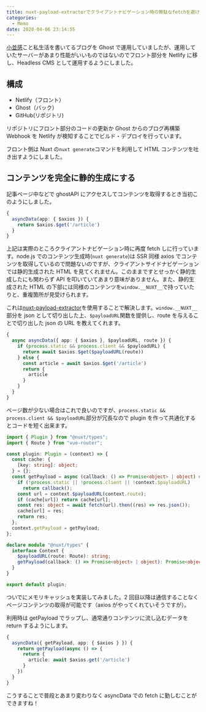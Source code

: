 ```yaml
---
title: nuxt-payload-extractorでクライアントナビゲーション時の無駄なfetchを避ける
categories:
  - Memo
date: 2020-04-06 23:14:55
---
```


[小並感](https://private.unsweets.net/)こと私生活を書いてるブログを Ghost で運用していましたが、運用していたサーバーがあまり性能がいいものではないのでフロント部分を Netlify に移し、Headless CMS として運用するようにしました。

<!-- more -->

## 構成

- Netlify（フロント）
- Ghost（バック）
- GitHub(リポジトリ)

リポジトリにフロント部分のコードの更新か Ghost からのブログ再構築 Webhook を Netlify が検知することでビルド・デプロイを行っています。

フロント側は Nuxt の`nuxt generate`コマンドを利用して HTML コンテンツを吐き出すようにしました。

## コンテンツを完全に静的生成にする

記事ページ中などで ghostAPI にアクセスしてコンテンツを取得するとき当初このようにしました。

```ts
{
  asyncData(app: { $axios }) {
    return $axios.$get('/article')
  }
}
```

上記は実際のところクライアントナビゲーション時に再度 fetch しに行っています。node.js でのコンテンツ生成時(`nuxt generate`)は SSR 同様 axios でコンテンツを取得しているので問題ないのですが、クライアントサイドナビゲーションでは静的生成された HTML を見てくれません。このままですとせっかく静的生成したにも関わらず API を叩いていてあまり意味がありません。また、静的生成された HTML の下部には同様のコンテンツを`window.__NUXT__`で持っていたりと、重複箇所が見受けられます。

これは[nuxt-payload-extractor](https://github.com/DreaMinder/nuxt-payload-extractor)を使用することで解決します。`window.__NUXT__`部分を json として切り出した上、`$payloadURL`関数を提供し、route を与えることで切り出した json の URL を教えてくれます。

```ts
{
  async asyncData({ app: { $axios }, $payloadURL, route }) {
    if (process.static && process.client && $payloadURL) {
      return await $axios.$get($payloadURL(route))
    } else {
      const article = await $axios.$get('/article')
      return {
        article
      }
    }
  }
}
```

ページ数が少ない場合はこれで良いのですが、`process.static && process.client && $payloadURL`部分が冗長なので plugin を作って共通化するとコードを短く出来ます。

```ts
import { Plugin } from "@nuxt/types";
import { Route } from "vue-router";

const plugin: Plugin = (context) => {
  const cache: {
    [key: string]: object;
  } = {};
  const getPayload = async (callback: () => Promise<object> | object) => {
    if (!process.static || !process.client || !context.$payloadURL)
      return callback();
    const url = context.$payloadURL(context.route);
    if (cache[url]) return cache[url];
    const res: object = await fetch(url).then((res) => res.json());
    cache[url] = res;
    return res;
  };
  context.getPayload = getPayload;
};

declare module "@nuxt/types" {
  interface Context {
    $payloadURL(route: Route): string;
    getPayload(callback: () => Promise<object> | object): Promise<object>;
  }
}

export default plugin;
```

ついでにメモリキャッシュを実装してみました。2 回目以降は通信することなくページコンテンツの取得が可能です（axios がやってくれていそうですが）。

利用時は getPayload でラップし、通常通りコンテンツに流し込むデータを return するようにします。

```ts
{
  asyncData({ getPayload, app: { $axios } }) {
    return getPayload(async () => {
      return {
        article: await $axios.get('/article')
      }
    })
  }
}
```

こうすることで普段とあまり変わりなく asyncData での fetch に勤しむことができますね！
